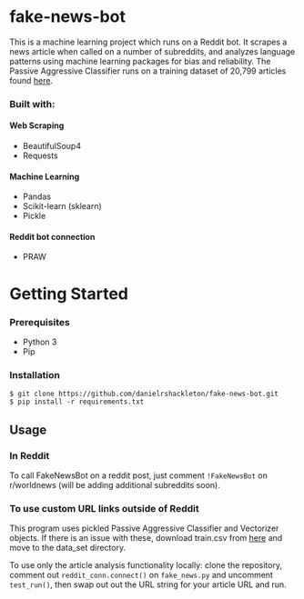# fake-news-bot

This is a machine learning project which runs on a Reddit bot. It scrapes a news article when called on a number of subreddits, and analyzes language patterns using machine learning packages for bias and reliability. The Passive Aggressive Classifier runs on a training dataset of 20,799 articles found [here](https://www.kaggle.com/c/fake-news/data?select=train.csv).

### Built with:
#### Web Scraping
- BeautifulSoup4
- Requests

#### Machine Learning
- Pandas
- Scikit-learn (sklearn)
- Pickle

#### Reddit bot connection
- PRAW

# Getting Started
### Prerequisites
- Python 3
- Pip

### Installation
```
$ git clone https://github.com/danielrshackleton/fake-news-bot.git
$ pip install -r requirements.txt
```

## Usage
### In Reddit
To call FakeNewsBot on a reddit post, just comment `!FakeNewsBot` on r/worldnews (will be adding additional subreddits soon).

### To use custom URL links outside of Reddit

This program uses pickled Passive Aggressive Classifier and Vectorizer objects. If there is an issue with these, download train.csv from [here](https://www.kaggle.com/c/fake-news/data?select=train.csv) and move to the data_set directory. 

To use only the article analysis functionality locally: clone the repository, comment out `reddit_conn.connect()` on `fake_news.py` and uncomment `test_run()`, then swap out out the URL string for your article URL and run. 
